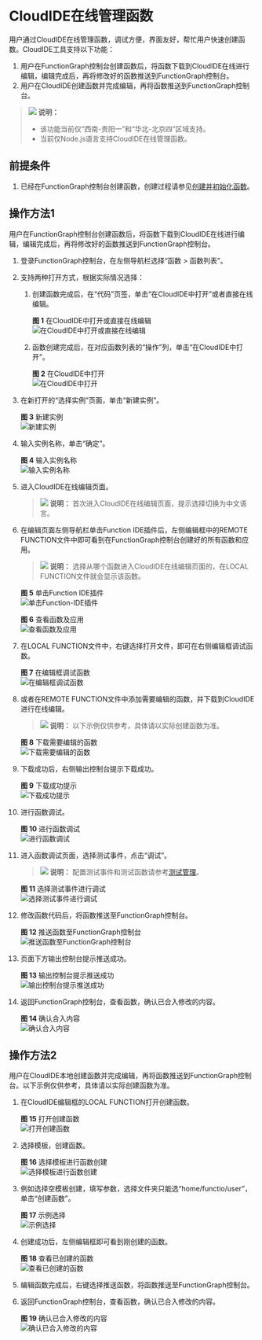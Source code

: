 # CloudIDE在线管理函数<a name="ZH-CN_TOPIC_0000001172146237"></a>

用户通过CloudIDE在线管理函数，调试方便，界面友好，帮忙用户快速创建函数。CloudIDE工具支持以下功能：

1.  用户在FunctionGraph控制台创建函数后，将函数下载到CloudIDE在线进行编辑，编辑完成后，再将修改好的函数推送到FunctionGraph控制台。
2.  用户在CloudIDE创建函数并完成编辑，再将函数推送到FunctionGraph控制台。

>![](public_sys-resources/icon-note.gif) **说明：** 
>-   该功能当前仅“西南-贵阳一”和“华北-北京四”区域支持。
>-   当前仅Node.js语言支持CloudIDE在线管理函数。

## 前提条件<a name="section208191257143510"></a>

1.  已经在FunctionGraph控制台创建函数，创建过程请参见[创建并初始化函数](https://support.huaweicloud.com/usermanual-functiongraph/functiongraph_01_0201.html)。

## 操作方法1<a name="section76551225133310"></a>

用户在FunctionGraph控制台创建函数后，将函数下载到CloudIDE在线进行编辑，编辑完成后，再将修改好的函数推送到FunctionGraph控制台。

1.  登录FunctionGraph控制台，在左侧导航栏选择“函数 \> 函数列表”。
2.  支持两种打开方式，根据实际情况选择：
    1.  创建函数完成后，在“代码”页签，单击“在CloudIDE中打开”或者直接在线编辑。

        **图 1**  在CloudIDE中打开或直接在线编辑<a name="fig650341893515"></a>  
        ![](figures/在CloudIDE中打开或直接在线编辑.png "在CloudIDE中打开或直接在线编辑")

    2.  函数创建完成后，在对应函数列表的“操作”列，单击“在CloudIDE中打开”。

        **图 2**  在CloudIDE中打开<a name="fig1740049133617"></a>  
        ![](figures/在CloudIDE中打开.png "在CloudIDE中打开")

3.  在新打开的“选择实例”页面，单击“新建实例”。

    **图 3**  新建实例<a name="fig14772583615"></a>  
    ![](figures/新建实例.png "新建实例")

4.  输入实例名称，单击“确定”。

    **图 4**  输入实例名称<a name="fig7523204043619"></a>  
    ![](figures/输入实例名称.png "输入实例名称")

5.  进入CloudIDE在线编辑页面。

    >![](public_sys-resources/icon-note.gif) **说明：** 
    >首次进入CloudIDE在线编辑页面，提示选择切换为中文语言。

6.  在编辑页面左侧导航栏单击Function IDE插件后，左侧编辑框中的REMOTE FUNCTION文件中即可看到在FunctionGraph控制台创建好的所有函数和应用。

    >![](public_sys-resources/icon-note.gif) **说明：** 
    >选择从哪个函数进入CloudIDE在线编辑页面的，在LOCAL FUNCTION文件就会显示该函数。

    **图 5**  单击Function IDE插件<a name="fig15807162633714"></a>  
    ![](figures/单击Function-IDE插件.gif "单击Function-IDE插件")

    **图 6**  查看函数及应用<a name="fig6523154616377"></a>  
    ![](figures/查看函数及应用.gif "查看函数及应用")

7.  在LOCAL FUNCTION文件中，右键选择打开文件，即可在右侧编辑框调试函数。

    **图 7**  在编辑框调试函数<a name="fig11453153810382"></a>  
    ![](figures/在编辑框调试函数.gif "在编辑框调试函数")

8.  或者在REMOTE FUNCTION文件中添加需要编辑的函数，并下载到CloudIDE进行在线编辑。

    >![](public_sys-resources/icon-note.gif) **说明：** 
    >以下示例仅供参考，具体请以实际创建函数为准。

    **图 8**  下载需要编辑的函数<a name="fig1114955823812"></a>  
    ![](figures/下载需要编辑的函数.gif "下载需要编辑的函数")

9.  下载成功后，右侧输出控制台提示下载成功。

    **图 9**  下载成功提示<a name="fig1326616331398"></a>  
    ![](figures/下载成功提示.gif "下载成功提示")

10. 进行函数调试。

    **图 10**  进行函数调试<a name="fig712915774014"></a>  
    ![](figures/进行函数调试.gif "进行函数调试")

11. 进入函数调试页面，选择测试事件，点击“调试”。

    >![](public_sys-resources/icon-note.gif) **说明：** 
    >配置测试事件和测试函数请参考[测试管理](测试管理.md)。

    **图 11**  选择测试事件进行调试<a name="fig111541015134012"></a>  
    ![](figures/选择测试事件进行调试.gif "选择测试事件进行调试")

12. 修改函数代码后，将函数推送至FunctionGraph控制台。

    **图 12**  推送函数至FunctionGraph控制台<a name="fig886124410401"></a>  
    ![](figures/推送函数至FunctionGraph控制台.gif "推送函数至FunctionGraph控制台")

13. 页面下方输出控制台提示推送成功。

    **图 13**  输出控制台提示推送成功<a name="fig445155874015"></a>  
    ![](figures/输出控制台提示推送成功.gif "输出控制台提示推送成功")

14. 返回FunctionGraph控制台，查看函数，确认已合入修改的内容。

    **图 14**  确认合入内容<a name="fig148366117414"></a>  
    ![](figures/确认合入内容.gif "确认合入内容")


## 操作方法2<a name="section1017813918820"></a>

用户在CloudIDE本地创建函数并完成编辑，再将函数推送到FunctionGraph控制台。以下示例仅供参考，具体请以实际创建函数为准。

1.  在CloudIDE编辑框的LOCAL FUNCTION打开创建函数。

    **图 15**  打开创建函数<a name="fig064617329410"></a>  
    ![](figures/打开创建函数.gif "打开创建函数")

2.  选择模板，创建函数。

    **图 16**  选择模板进行函数创建<a name="fig12201124111418"></a>  
    ![](figures/选择模板进行函数创建.gif "选择模板进行函数创建")

3.  例如选择空模板创建，填写参数，选择文件夹只能选“home/functio/user”，单击“创建函数”。

    **图 17**  示例选择<a name="fig187823534417"></a>  
    ![](figures/示例选择.gif "示例选择")

4.  创建成功后，左侧编辑框即可看到刚创建的函数。

    **图 18**  查看已创建的函数<a name="fig655616124429"></a>  
    ![](figures/查看已创建的函数.gif "查看已创建的函数")

5.  编辑函数完成后，右键选择推送函数，将函数推送至FunctionGraph控制台。
6.  返回FunctionGraph控制台，查看函数，确认已合入修改的内容。

    **图 19**  确认已合入修改的内容<a name="fig20386144354311"></a>  
    ![](figures/确认已合入修改的内容.gif "确认已合入修改的内容")


